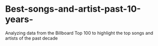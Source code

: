 # Best-songs-and-artist-past-10-years-
Analyzing data from the Billboard Top 100 to highlight the top songs and artists of the past decade
